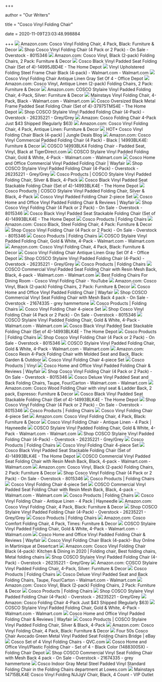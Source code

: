 +++
        
author = "Our Writers"
        
title = "Cosco Vinyl Folding Chair"
        
date = 2020-11-09T23:03:48.998884
        
+++
[ ![](https://images-na.ssl-images-amazon.com/images/I/71gKQzhLrOL._AC_SL1500_.jpg)](https://images-na.ssl-images-amazon.com/images/I/71gKQzhLrOL._AC_SL1500_.jpg) Amazon.com: Cosco Vinyl Folding Chair, 4 Pack, Black: Furniture & Decor
[ ![](https://ak1.ostkcdn.com/images/products/8015346/Cosco-Vinyl-Folding-Chair-4-Pack-or-2-Pack-211edd0b-5129-4120-99fc-68071874a38c_600.jpg?impolicy=medium)](https://ak1.ostkcdn.com/images/products/8015346/Cosco-Vinyl-Folding-Chair-4-Pack-or-2-Pack-211edd0b-5129-4120-99fc-68071874a38c_600.jpg?impolicy=medium) Shop Cosco Vinyl Folding Chair (4 Pack or 2 Pack) - On Sale - Overstock -  8015346
[ ![](https://images-na.ssl-images-amazon.com/images/I/61oYnPPXgtL._AC_SX355_.jpg)](https://images-na.ssl-images-amazon.com/images/I/61oYnPPXgtL._AC_SX355_.jpg) Amazon.com: Cosco Vinyl, Black (2-pack) Folding Chairs, 2 Pack: Furniture &  Decor
[ ![](https://images.homedepot-static.com/productImages/5e02b1be-a298-4f08-8ec9-02da15d812e3/svn/black-cosco-folding-chairs-14995jbd4e-64_1000.jpg)](https://images.homedepot-static.com/productImages/5e02b1be-a298-4f08-8ec9-02da15d812e3/svn/black-cosco-folding-chairs-14995jbd4e-64_1000.jpg) Cosco Black Vinyl Padded Seat Folding Chair (Set of 4)-14995JBD4E - The  Home Depot
[ ![](https://i5.walmartimages.com/asr/4ae9f2f3-3de9-4261-8492-cc67f08132a1.3fe92e05a275e970305c974f3164d3ae.jpeg?odnWidth=612&odnHeight=612&odnBg=ffffff)](https://i5.walmartimages.com/asr/4ae9f2f3-3de9-4261-8492-cc67f08132a1.3fe92e05a275e970305c974f3164d3ae.jpeg?odnWidth=612&odnHeight=612&odnBg=ffffff) Vinyl Upholstered Folding Steel Frame Chair Black (4-pack) - Walmart.com -  Walmart.com
[ ![](https://media.officedepot.com/image/upload/b_rgb:FFFFFF,c_pad,dpr_1.0,f_auto,h_666,q_auto,w_500/c_pad,h_666,w_500/v1/products/415091/415091_p_cosco_vinyl_folding_chair?pgw=1)](https://media.officedepot.com/image/upload/b_rgb:FFFFFF,c_pad,dpr_1.0,f_auto,h_666,q_auto,w_500/c_pad,h_666,w_500/v1/products/415091/415091_p_cosco_vinyl_folding_chair?pgw=1) Cosco Vinyl Folding Chair Antique Linen Gray Set Of 4 - Office Depot
[ ![](https://images-na.ssl-images-amazon.com/images/I/51QP%2Bst7rfL._AC_SL1427_.jpg)](https://images-na.ssl-images-amazon.com/images/I/51QP%2Bst7rfL._AC_SL1427_.jpg) Amazon.com: Cosco Vinyl, Antique Linen (2-pack) Folding Chairs, 2 Pack:  Furniture & Decor
[ ![](https://images-na.ssl-images-amazon.com/images/I/610SJUy-umL._AC_SY550_.jpg)](https://images-na.ssl-images-amazon.com/images/I/610SJUy-umL._AC_SY550_.jpg) Amazon.com: COSCO Stylaire Vinyl Padded Folding Chair, 4-Pack, Silver:  Furniture & Decor
[ ![](https://i5.walmartimages.com/asr/bd4ddb7e-37c6-46eb-bfa3-43d0ccf14243_2.fb159119dc66810a94e0f70a2107ae8c.jpeg)](https://i5.walmartimages.com/asr/bd4ddb7e-37c6-46eb-bfa3-43d0ccf14243_2.fb159119dc66810a94e0f70a2107ae8c.jpeg) Mainstays Vinyl Folding Chair, 4-Pack, Black - Walmart.com - Walmart.com
[ ![](https://images.homedepot-static.com/productImages/4f4fb4e2-02b5-4764-8f6a-2ab27206c806/svn/black-cosco-folding-chairs-37975tms4e-64_1000.jpg)](https://images.homedepot-static.com/productImages/4f4fb4e2-02b5-4764-8f6a-2ab27206c806/svn/black-cosco-folding-chairs-37975tms4e-64_1000.jpg) Cosco Oversized Black Metal Frame Padded Seat Folding Chair (Set of  4)-37975TMS4E - The Home Depot
[ ![](https://ak1.ostkcdn.com/images/products/26235221/COSCO-Stylaire-Vinyl-Padded-Folding-Chair-4-Pack-14b5b997-9ada-4469-a026-81b828fa7520_600.jpg?impolicy=medium)](https://ak1.ostkcdn.com/images/products/26235221/COSCO-Stylaire-Vinyl-Padded-Folding-Chair-4-Pack-14b5b997-9ada-4469-a026-81b828fa7520_600.jpg?impolicy=medium) Shop COSCO Stylaire Vinyl Padded Folding Chair (4-Pack) - Overstock -  26235221 - Grey/Grey
[ ![](https://hip2save.com/wp-content/uploads/2018/11/Cosco-Vinyl-Folding-Chair-Black-2.jpg?resize=1024%2C538&strip=all)](https://hip2save.com/wp-content/uploads/2018/11/Cosco-Vinyl-Folding-Chair-Black-2.jpg?resize=1024%2C538&strip=all) Amazon: Cosco Folding Chair 4-Pack Just $43 Shipped (Regularly $63)
[ ![](https://images-na.ssl-images-amazon.com/images/I/61qCPAVt5PL._AC_SL1500_.jpg)](https://images-na.ssl-images-amazon.com/images/I/61qCPAVt5PL._AC_SL1500_.jpg) Amazon.com: Cosco Vinyl Folding Chair, 4 Pack, Antique Linen: Furniture &  Decor
[ ![](https://www.jungledealsblog.com/post_images/2018/11/28/15434596922-four-419geDgdlDL.jpg)](https://www.jungledealsblog.com/post_images/2018/11/28/15434596922-four-419geDgdlDL.jpg) HOT* Cosco Vinyl Folding Chair Black (4-pack) | Jungle Deals Blog
[ ![](https://images-na.ssl-images-amazon.com/images/I/818pPQqcIiL._AC_SY550_.jpg)](https://images-na.ssl-images-amazon.com/images/I/818pPQqcIiL._AC_SY550_.jpg) Amazon.com: Cosco Vinyl Commercial Padded Folding Chair (4 Pack) - Black |  14993BLK4E: Furniture & Decor
[ ![](https://images.highspeedbackbone.net/skuimages/large/C312-1002_chiclet01_ea_mn_4903777.jpg)](https://images.highspeedbackbone.net/skuimages/large/C312-1002_chiclet01_ea_mn_4903777.jpg) COSCO 14993BLK4 Folding Chair - Padded Seat, Vinyl, Black at TigerDirect.com
[ ![](https://i5.walmartimages.com/asr/2beb6cb5-ba05-4f03-b059-3bfc844cd4f3_1.8ca568f6ade439b462be22ea2c9014c8.jpeg)](https://i5.walmartimages.com/asr/2beb6cb5-ba05-4f03-b059-3bfc844cd4f3_1.8ca568f6ade439b462be22ea2c9014c8.jpeg) COSCO Stylaire Vinyl Padded Folding Chair, Gold & White, 4-Pack -  Walmart.com - Walmart.com
[ ![](https://secure.img1-fg.wfcdn.com/im/07684496/compr-r85/6713/67134414/commercial-vinyl-padded-folding-chair.jpg)](https://secure.img1-fg.wfcdn.com/im/07684496/compr-r85/6713/67134414/commercial-vinyl-padded-folding-chair.jpg) Cosco Home and Office Commercial Vinyl Padded Folding Chair | Wayfair
[ ![](https://ak1.ostkcdn.com/images/products/26235221/COSCO-Stylaire-Vinyl-Padded-Folding-Chair-4-Pack-54a8e280-bc02-4458-98cc-8edde75e5fdc.jpg)](https://ak1.ostkcdn.com/images/products/26235221/COSCO-Stylaire-Vinyl-Padded-Folding-Chair-4-Pack-54a8e280-bc02-4458-98cc-8edde75e5fdc.jpg) Shop COSCO Stylaire Vinyl Padded Folding Chair (4-Pack) - Overstock -  26235221 - Grey/Grey
[ ![](https://www.coscoproducts.com/CoscoProductsFiles2/ProductImages/190_190_12572_sourceimage.jpg)](https://www.coscoproducts.com/CoscoProductsFiles2/ProductImages/190_190_12572_sourceimage.jpg) Cosco Products | COSCO Stylaire Vinyl Padded Folding Chair, Silver & Black,  4-Pack
[ ![](https://images.homedepot-static.com/productImages/eec9f7e8-aa64-4bba-ad0f-d719fe0ebeaa/svn/blue-national-public-seating-folding-chairs-2204-64_1000.jpg)](https://images.homedepot-static.com/productImages/eec9f7e8-aa64-4bba-ad0f-d719fe0ebeaa/svn/blue-national-public-seating-folding-chairs-2204-64_1000.jpg) Cosco Black Vinyl Padded Seat Stackable Folding Chair (Set of 4)-14993BLK4E  - The Home Depot
[ ![](https://www.coscoproducts.com/CoscoProductsFiles2/ProductImages/190_190_16631_sourceimage.jpg)](https://www.coscoproducts.com/CoscoProductsFiles2/ProductImages/190_190_16631_sourceimage.jpg) Cosco Products | COSCO Stylaire Vinyl Padded Folding Chair, Silver & Black,  4-Pack
[ ![](https://media.kohlsimg.com/is/image/kohls/4263374_Gold?wid=600&hei=600&op_sharpen=1)](https://media.kohlsimg.com/is/image/kohls/4263374_Gold?wid=600&hei=600&op_sharpen=1) Cosco Vinyl Padded Folding Chair 2-piece Set
[ ![](https://secure.img1-fg.wfcdn.com/im/87792401/resize-h500-p1-w500%5Ecompr-r85/2125/21258569/default_name.jpg)](https://secure.img1-fg.wfcdn.com/im/87792401/resize-h500-p1-w500%5Ecompr-r85/2125/21258569/default_name.jpg) Cosco Home and Office Vinyl Padded Folding Chair & Reviews | Wayfair
[ ![](https://ak1.ostkcdn.com/images/products/8015346/Cosco-Vinyl-Folding-Chair-4-Pack-or-2-Pack-77fafb58-ee36-470e-bfdc-946e471d57ba.jpg)](https://ak1.ostkcdn.com/images/products/8015346/Cosco-Vinyl-Folding-Chair-4-Pack-or-2-Pack-77fafb58-ee36-470e-bfdc-946e471d57ba.jpg) Shop Cosco Vinyl Folding Chair (4 Pack or 2 Pack) - On Sale - Overstock -  8015346
[ ![](https://images.homedepot-static.com/productImages/817fb4b1-adf4-4a04-bf9b-5f5e918acec5/svn/black-cosco-folding-chairs-14993blk4e-44_600.jpg)](https://images.homedepot-static.com/productImages/817fb4b1-adf4-4a04-bf9b-5f5e918acec5/svn/black-cosco-folding-chairs-14993blk4e-44_600.jpg) Cosco Black Vinyl Padded Seat Stackable Folding Chair (Set of 4)-14993BLK4E  - The Home Depot
[ ![](https://www.coscoproducts.com/CMS/subcat%20folding%20chairs.jpg)](https://www.coscoproducts.com/CMS/subcat%20folding%20chairs.jpg) Cosco Products | Folding Chairs
[ ![](https://images-na.ssl-images-amazon.com/images/I/61bt%2BciHD0L._AC_SL1500_.jpg)](https://images-na.ssl-images-amazon.com/images/I/61bt%2BciHD0L._AC_SL1500_.jpg) Amazon.com: Cosco Black, Steel Folding Chair, 4 Pack: Furniture & Decor
[ ![](https://ak1.ostkcdn.com/images/products/8015346/Cosco-Vinyl-Folding-Chair-4-Pack-or-2-Pack-54f43056-c84a-4766-9ef1-92f399b4b602.jpg)](https://ak1.ostkcdn.com/images/products/8015346/Cosco-Vinyl-Folding-Chair-4-Pack-or-2-Pack-54f43056-c84a-4766-9ef1-92f399b4b602.jpg) Shop Cosco Vinyl Folding Chair (4 Pack or 2 Pack) - On Sale - Overstock -  8015346
[ ![](https://www.coscoproducts.com/CoscoProductsFiles2/ProductImages/190_190_15755_sourceimage.jpg)](https://www.coscoproducts.com/CoscoProductsFiles2/ProductImages/190_190_15755_sourceimage.jpg) Cosco Products | Folding Chairs
[ ![](https://i5.walmartimages.com/asr/976950de-24cb-49f4-8bdf-bef0f5fc263b_1.ff94ff08a256a7e347de0b495945048a.jpeg)](https://i5.walmartimages.com/asr/976950de-24cb-49f4-8bdf-bef0f5fc263b_1.ff94ff08a256a7e347de0b495945048a.jpeg) COSCO Stylaire Vinyl Padded Folding Chair, Gold & White, 4-Pack -  Walmart.com - Walmart.com
[ ![](https://m.media-amazon.com/images/I/81VoyY8g-4L._AC_SS350_.jpg)](https://m.media-amazon.com/images/I/81VoyY8g-4L._AC_SS350_.jpg) Amazon.com: Cosco Vinyl Folding Chair, 4 Pack, Black: Furniture & Decor
[ ![](https://media.officedepot.com/image/upload/b_rgb:FFFFFF,c_pad,dpr_1.0,f_auto,h_100,q_auto,w_100/c_pad,h_100,w_100/v1/products/415091/415091_o02_cosco_vinyl_folding_chair?pgw=1)](https://media.officedepot.com/image/upload/b_rgb:FFFFFF,c_pad,dpr_1.0,f_auto,h_100,q_auto,w_100/c_pad,h_100,w_100/v1/products/415091/415091_o02_cosco_vinyl_folding_chair?pgw=1) Cosco Vinyl Folding Chair Antique Linen Gray Set Of 4 - Office Depot
[ ![](https://ak1.ostkcdn.com/images/products/26235221/COSCO-Stylaire-Vinyl-Padded-Folding-Chair-4-Pack-035bada3-cc47-44d1-aaa3-31aeb4544683_600.jpg?impolicy=medium)](https://ak1.ostkcdn.com/images/products/26235221/COSCO-Stylaire-Vinyl-Padded-Folding-Chair-4-Pack-035bada3-cc47-44d1-aaa3-31aeb4544683_600.jpg?impolicy=medium) Shop COSCO Stylaire Vinyl Padded Folding Chair (4-Pack) - Overstock -  26235221 - Grey/Grey
[ ![](https://www.coscoproducts.com/CMS/subcategory_foldingchairs_wood_whitespace.jpg)](https://www.coscoproducts.com/CMS/subcategory_foldingchairs_wood_whitespace.jpg) Cosco Products | Folding Chairs
[ ![](https://i5.walmartimages.com/asr/bc2c1356-de24-43d6-875f-44ee5ad4c0c1_1.d78ee56c55b9c34cadeee50964525f8e.jpeg)](https://i5.walmartimages.com/asr/bc2c1356-de24-43d6-875f-44ee5ad4c0c1_1.d78ee56c55b9c34cadeee50964525f8e.jpeg) COSCO Commercial Vinyl Padded Seat Folding Chair with Resin Mesh Back,  Black, 4-pack - Walmart.com - Walmart.com
[ ![](https://i.ytimg.com/vi/wzCBUlIqZYE/hqdefault.jpg)](https://i.ytimg.com/vi/wzCBUlIqZYE/hqdefault.jpg) Best Folding Chairs For Dining Room - Cosco Vinyl Folding Chair - YouTube
[ ![](https://images-na.ssl-images-amazon.com/images/I/415SGpjTFTL._AC_.jpg)](https://images-na.ssl-images-amazon.com/images/I/415SGpjTFTL._AC_.jpg) Amazon.com: Cosco Vinyl, Black (2-pack) Folding Chairs, 2 Pack: Furniture &  Decor
[ ![](https://secure.img1-fg.wfcdn.com/im/35187627/resize-h800-w800%5Ecompr-r85/8827/88272364/Vinyl+Padded+Folding+Chair.jpg)](https://secure.img1-fg.wfcdn.com/im/35187627/resize-h800-w800%5Ecompr-r85/8827/88272364/Vinyl+Padded+Folding+Chair.jpg) Cosco Home and Office Vinyl Padded Folding Chair | Wayfair
[ ![](https://ak1.ostkcdn.com/images/products/21674335/COSCO-Commercial-Vinyl-Seat-Folding-Chair-with-Mesh-Back-4-pack-303e71b2-8e88-4395-8207-c7a0a6667c8a.jpg)](https://ak1.ostkcdn.com/images/products/21674335/COSCO-Commercial-Vinyl-Seat-Folding-Chair-with-Mesh-Back-4-pack-303e71b2-8e88-4395-8207-c7a0a6667c8a.jpg) Shop COSCO Commercial Vinyl Seat Folding Chair with Mesh Back 4 pack - On  Sale - Overstock - 21674335 - grey hammertone
[ ![](https://www.coscoproducts.com/CMS/subcategory_foldingchairs_fabric_whitespace.jpg)](https://www.coscoproducts.com/CMS/subcategory_foldingchairs_fabric_whitespace.jpg) Cosco Products | Folding Chairs
[ ![](https://media.kohlsimg.com/is/image/kohls/2617642_Beige?wid=300&hei=300&op_sharpen=1)](https://media.kohlsimg.com/is/image/kohls/2617642_Beige?wid=300&hei=300&op_sharpen=1) Cosco Vinyl Folding Chair 4-piece Set
[ ![](https://ak1.ostkcdn.com/images/products/8015346/Cosco-Vinyl-Folding-Chair-4-Pack-or-2-Pack-96e221cc-60f3-4827-9dfa-e75db853db06.jpg)](https://ak1.ostkcdn.com/images/products/8015346/Cosco-Vinyl-Folding-Chair-4-Pack-or-2-Pack-96e221cc-60f3-4827-9dfa-e75db853db06.jpg) Shop Cosco Vinyl Folding Chair (4 Pack or 2 Pack) - On Sale - Overstock -  8015346
[ ![](https://i5.walmartimages.com/asr/add4f20d-761b-44ab-981e-69b671ab096a_1.ac11338896f914c4b5cf17a3d711c8eb.jpeg)](https://i5.walmartimages.com/asr/add4f20d-761b-44ab-981e-69b671ab096a_1.ac11338896f914c4b5cf17a3d711c8eb.jpeg) COSCO Stylaire Vinyl Padded Folding Chair, Gold & White, 4-Pack -  Walmart.com - Walmart.com
[ ![](https://images.homedepot-static.com/productImages/5e095f5c-f032-4b00-b68c-8b31a849f43a/svn/black-hdx-folding-chairs-2ff004hdx-64_600.jpg)](https://images.homedepot-static.com/productImages/5e095f5c-f032-4b00-b68c-8b31a849f43a/svn/black-hdx-folding-chairs-2ff004hdx-64_600.jpg) Cosco Black Vinyl Padded Seat Stackable Folding Chair (Set of 4)-14993BLK4E  - The Home Depot
[ ![](https://www.coscoproducts.com/CMS/subcategory_foldingchairs_resin_whitespace.jpg)](https://www.coscoproducts.com/CMS/subcategory_foldingchairs_resin_whitespace.jpg) Cosco Products | Folding Chairs
[ ![](https://ak1.ostkcdn.com/images/products/8015346/Cosco-Vinyl-Folding-Chair-4-Pack-or-2-Pack-225953f2-5071-4d95-8446-39a87ca7ad8f.jpg)](https://ak1.ostkcdn.com/images/products/8015346/Cosco-Vinyl-Folding-Chair-4-Pack-or-2-Pack-225953f2-5071-4d95-8446-39a87ca7ad8f.jpg) Shop Cosco Vinyl Folding Chair (4 Pack or 2 Pack) - On Sale - Overstock -  8015346
[ ![](https://i5.walmartimages.com/asr/72dd288f-a3d9-40eb-bc33-5b1bde6db4c3_1.b2a820e7992b8b8233454638e14936aa.jpeg)](https://i5.walmartimages.com/asr/72dd288f-a3d9-40eb-bc33-5b1bde6db4c3_1.b2a820e7992b8b8233454638e14936aa.jpeg) COSCO Stylaire Vinyl Padded Folding Chair, Gold & White, 4-Pack -  Walmart.com - Walmart.com
[ ![](https://m.media-amazon.com/images/I/51ZvROBaOhL._AC_SS350_.jpg)](https://m.media-amazon.com/images/I/51ZvROBaOhL._AC_SS350_.jpg) Amazon.com: Cosco Resin 4-Pack Folding Chair with Molded Seat and Back,  Black: Garden & Outdoor
[ ![](https://media.kohlsimg.com/is/image/kohls/3203856?wid=300&hei=300&op_sharpen=1)](https://media.kohlsimg.com/is/image/kohls/3203856?wid=300&hei=300&op_sharpen=1) Cosco Vinyl Folding Chair 4-piece Set
[ ![](https://www.coscoproducts.com/CMS/subcat_indoor_chairs_vinyl_slider.jpg)](https://www.coscoproducts.com/CMS/subcat_indoor_chairs_vinyl_slider.jpg) Cosco Products | Vinyl
[ ![](https://secure.img1-fg.wfcdn.com/im/50358067/resize-h340-p1-w340%5Ecompr-r70/7676/76769384/+Fabric+Padded+Folding+Chair+%2528Set+of+2%2529.jpg)](https://secure.img1-fg.wfcdn.com/im/50358067/resize-h340-p1-w340%5Ecompr-r70/7676/76769384/+Fabric+Padded+Folding+Chair+%2528Set+of+2%2529.jpg) Cosco Home and Office Vinyl Padded Folding Chair & Reviews | Wayfair
[ ![](https://ak1.ostkcdn.com/images/products/8015346/Cosco-Vinyl-Folding-Chair-4-Pack-or-2-Pack-55c9ea9d-ff5c-4703-ae99-4256f419175e.jpg)](https://ak1.ostkcdn.com/images/products/8015346/Cosco-Vinyl-Folding-Chair-4-Pack-or-2-Pack-55c9ea9d-ff5c-4703-ae99-4256f419175e.jpg) Shop Cosco Vinyl Folding Chair (4 Pack or 2 Pack) - On Sale - Overstock -  8015346
[ ![](https://i5.walmartimages.com/asr/5b2dcb04-e392-48d7-aad2-8f621627e10e_1.d085a915591211197233cf96680f3f50.jpeg?odnWidth=612&odnHeight=612&odnBg=ffffff)](https://i5.walmartimages.com/asr/5b2dcb04-e392-48d7-aad2-8f621627e10e_1.d085a915591211197233cf96680f3f50.jpeg?odnWidth=612&odnHeight=612&odnBg=ffffff) Cosco Deluxe Vinyl Padded Seat and Back Folding Chairs, Taupe, Four/Carton  - Walmart.com - Walmart.com
[ ![](https://images-na.ssl-images-amazon.com/images/I/71-mpR7UJ0L._AC_SX569_.jpg)](https://images-na.ssl-images-amazon.com/images/I/71-mpR7UJ0L._AC_SX569_.jpg) Amazon.com: Cosco Wood Folding Chair with vinyl seat & Ladder Back, 2 pack,  Espresso: Furniture & Decor
[ ![](https://images.homedepot-static.com/productImages/a3117dd3-9a51-4c22-8f30-bb3699ad6e41/svn/navy-national-public-seating-folding-chairs-3215-64_300.jpg)](https://images.homedepot-static.com/productImages/a3117dd3-9a51-4c22-8f30-bb3699ad6e41/svn/navy-national-public-seating-folding-chairs-3215-64_300.jpg) Cosco Black Vinyl Padded Seat Stackable Folding Chair (Set of 4)-14993BLK4E  - The Home Depot
[ ![](https://ak1.ostkcdn.com/images/products/8015346/Cosco-Vinyl-Folding-Chair-4-Pack-or-2-Pack-01e39b4c-c527-48af-9d8a-9f833a41f461.jpg)](https://ak1.ostkcdn.com/images/products/8015346/Cosco-Vinyl-Folding-Chair-4-Pack-or-2-Pack-01e39b4c-c527-48af-9d8a-9f833a41f461.jpg) Shop Cosco Vinyl Folding Chair (4 Pack or 2 Pack) - On Sale - Overstock -  8015346
[ ![](https://www.coscoproducts.com/CoscoProductsFiles2/ProductImages/190_190_6412_sourceimage.jpg)](https://www.coscoproducts.com/CoscoProductsFiles2/ProductImages/190_190_6412_sourceimage.jpg) Cosco Products | Folding Chairs
[ ![](https://media.kohlsimg.com/is/image/kohls/2781128_Tan?wid=300&hei=300&op_sharpen=1)](https://media.kohlsimg.com/is/image/kohls/2781128_Tan?wid=300&hei=300&op_sharpen=1) Cosco Vinyl Folding Chair 4-piece Set
[ ![](https://images-na.ssl-images-amazon.com/images/I/61qCPAVt5PL._AC_UL160_SR160,160_.jpg)](https://images-na.ssl-images-amazon.com/images/I/61qCPAVt5PL._AC_UL160_SR160,160_.jpg) Amazon.com: Cosco Vinyl Folding Chair, 4 Pack, Black: Furniture & Decor
[ ![](https://res.cloudinary.com/powerreviews/image/upload/f_auto,q_auto,h_768,w_auto,c_thumb,h_400/d_portal-no-product-image_ttlfpi.svg/prod/cnzhzr0cpggkx9fidkuf.jpg)](https://res.cloudinary.com/powerreviews/image/upload/f_auto,q_auto,h_768,w_auto,c_thumb,h_400/d_portal-no-product-image_ttlfpi.svg/prod/cnzhzr0cpggkx9fidkuf.jpg) Cosco Vinyl Folding Chair - Antique Linen - 4 Pack | Hayneedle
[ ![](https://i5.walmartimages.com/asr/5ea198a7-d59a-4f67-8eaf-404c6def49c7_1.d3f1ea49f6c25aadec9832661a829092.jpeg)](https://i5.walmartimages.com/asr/5ea198a7-d59a-4f67-8eaf-404c6def49c7_1.d3f1ea49f6c25aadec9832661a829092.jpeg) COSCO Stylaire Vinyl Padded Folding Chair, Gold & White, 4-Pack -  Walmart.com - Walmart.com
[ ![](https://ak1.ostkcdn.com/images/products/26235221/COSCO-Stylaire-Vinyl-Padded-Folding-Chair-4-Pack-0b14eba1-0ee8-472e-adf5-133d9c04cec8_600.jpg?impolicy=medium)](https://ak1.ostkcdn.com/images/products/26235221/COSCO-Stylaire-Vinyl-Padded-Folding-Chair-4-Pack-0b14eba1-0ee8-472e-adf5-133d9c04cec8_600.jpg?impolicy=medium) Shop COSCO Stylaire Vinyl Padded Folding Chair (4-Pack) - Overstock -  26235221 - Grey/Grey
[ ![](https://www.coscoproducts.com/CoscoProductsFiles2/ProductImages/190_190_6455_sourceimage.jpg)](https://www.coscoproducts.com/CoscoProductsFiles2/ProductImages/190_190_6455_sourceimage.jpg) Cosco Products | Folding Chairs
[ ![](https://media.kohlsimg.com/is/image/kohls/2781105_Hunter_Green?wid=300&hei=300&op_sharpen=1)](https://media.kohlsimg.com/is/image/kohls/2781105_Hunter_Green?wid=300&hei=300&op_sharpen=1) Cosco Vinyl Folding Chair 4-piece Set
[ ![](https://images.homedepot-static.com/productImages/5e21f420-23cd-48fe-bbc6-78800cbe3a78/svn/antique-linen-cosco-folding-chairs-14711ant4e-64_145.jpg)](https://images.homedepot-static.com/productImages/5e21f420-23cd-48fe-bbc6-78800cbe3a78/svn/antique-linen-cosco-folding-chairs-14711ant4e-64_145.jpg) Cosco Black Vinyl Padded Seat Stackable Folding Chair (Set of 4)-14993BLK4E  - The Home Depot
[ ![](https://i5.walmartimages.com/asr/af3455aa-2d43-41ec-a449-fa775e1cce72_1.ccbddac5bb71f1ae6193660d41bfc441.jpeg)](https://i5.walmartimages.com/asr/af3455aa-2d43-41ec-a449-fa775e1cce72_1.ccbddac5bb71f1ae6193660d41bfc441.jpeg) COSCO Commercial Vinyl Padded Seat Folding Chair with Resin Mesh Back,  Black, 4-pack - Walmart.com - Walmart.com
[ ![](https://images-na.ssl-images-amazon.com/images/I/41ukrwtEO4L._AC_.jpg)](https://images-na.ssl-images-amazon.com/images/I/41ukrwtEO4L._AC_.jpg) Amazon.com: Cosco Vinyl, Black (2-pack) Folding Chairs, 2 Pack: Furniture &  Decor
[ ![](https://ak1.ostkcdn.com/images/products/8015346/Cosco-Vinyl-Folding-Chair-4-Pack-or-2-Pack-25637c35-e69a-4f96-8974-624fa222db74.jpg)](https://ak1.ostkcdn.com/images/products/8015346/Cosco-Vinyl-Folding-Chair-4-Pack-or-2-Pack-25637c35-e69a-4f96-8974-624fa222db74.jpg) Shop Cosco Vinyl Folding Chair (4 Pack or 2 Pack) - On Sale - Overstock -  8015346
[ ![](https://www.coscoproducts.com/CoscoProductsFiles2/ProductImages/190_190_8330_sourceimage.jpg)](https://www.coscoproducts.com/CoscoProductsFiles2/ProductImages/190_190_8330_sourceimage.jpg) Cosco Products | Folding Chairs
[ ![](https://media.kohlsimg.com/is/image/kohls/2780881_Natural?wid=300&hei=300&op_sharpen=1)](https://media.kohlsimg.com/is/image/kohls/2780881_Natural?wid=300&hei=300&op_sharpen=1) Cosco Vinyl Folding Chair 4-piece Set
[ ![](https://i5.walmartimages.com/asr/4e8089cb-f056-44bf-811f-2ec8957dd678_1.d55bfe40ff77e9869a8ab147ec13b42d.jpeg)](https://i5.walmartimages.com/asr/4e8089cb-f056-44bf-811f-2ec8957dd678_1.d55bfe40ff77e9869a8ab147ec13b42d.jpeg) COSCO Commercial Vinyl Padded Seat Folding Chair with Resin Mesh Back,  Black, 4-pack - Walmart.com - Walmart.com
[ ![](https://www.coscoproducts.com/CoscoProductsFiles2/ProductImages/190_190_15743_sourceimage.jpg)](https://www.coscoproducts.com/CoscoProductsFiles2/ProductImages/190_190_15743_sourceimage.jpg) Cosco Products | Folding Chairs
[ ![](https://res.cloudinary.com/powerreviews/image/upload/f_auto,q_auto,h_768,w_auto,c_thumb,h_400/d_portal-no-product-image_ttlfpi.svg/prod/yy4fp8z8afgv4vf7vjt7.jpg)](https://res.cloudinary.com/powerreviews/image/upload/f_auto,q_auto,h_768,w_auto,c_thumb,h_400/d_portal-no-product-image_ttlfpi.svg/prod/yy4fp8z8afgv4vf7vjt7.jpg) Cosco Vinyl Folding Chair - Antique Linen - 4 Pack | Hayneedle
[ ![](https://m.media-amazon.com/images/I/81ETNYHv5IL._AC_SS350_.jpg)](https://m.media-amazon.com/images/I/81ETNYHv5IL._AC_SS350_.jpg) Amazon.com: Cosco Vinyl Folding Chair, 4 Pack, Black: Furniture & Decor
[ ![](https://ak1.ostkcdn.com/images/products/26235221/COSCO-Stylaire-Vinyl-Padded-Folding-Chair-4-Pack-50c3a493-ab3f-448a-93bc-f829b7e3d86c_600.jpg?impolicy=medium)](https://ak1.ostkcdn.com/images/products/26235221/COSCO-Stylaire-Vinyl-Padded-Folding-Chair-4-Pack-50c3a493-ab3f-448a-93bc-f829b7e3d86c_600.jpg?impolicy=medium) Shop COSCO Stylaire Vinyl Padded Folding Chair (4-Pack) - Overstock -  26235221 - Grey/Grey
[ ![](https://www.coscoproducts.com/CoscoProductsFiles2/ProductImages/190_190_5104_sourceimage.jpg)](https://www.coscoproducts.com/CoscoProductsFiles2/ProductImages/190_190_5104_sourceimage.jpg) Cosco Products | Folding Chairs
[ ![](https://m.media-amazon.com/images/I/71skLggxCPL._AC_.jpg)](https://m.media-amazon.com/images/I/71skLggxCPL._AC_.jpg) Amazon.com: Cosco Comfort Folding Chair, 4 Pack, Times: Furniture & Decor
[ ![](https://i5.walmartimages.com/asr/09c97fa3-ad53-41dc-bb4b-07ea32403bf7_1.7b33e5e7d07d1caf5420f943844f37dd.jpeg?odnWidth=282&odnHeight=282&odnBg=ffffff)](https://i5.walmartimages.com/asr/09c97fa3-ad53-41dc-bb4b-07ea32403bf7_1.7b33e5e7d07d1caf5420f943844f37dd.jpeg?odnWidth=282&odnHeight=282&odnBg=ffffff) COSCO Stylaire Vinyl Padded Folding Chair, Gold & White, 4-Pack -  Walmart.com - Walmart.com
[ ![](https://secure.img1-fg.wfcdn.com/im/42077870/resize-h500-p1-w500%5Ecompr-r85/6169/61693811/default_name.jpg)](https://secure.img1-fg.wfcdn.com/im/42077870/resize-h500-p1-w500%5Ecompr-r85/6169/61693811/default_name.jpg) Cosco Home and Office Vinyl Padded Folding Chair & Reviews | Wayfair
[ ![](https://m.media-amazon.com/images/I/41M2cj8t15L.jpg)](https://m.media-amazon.com/images/I/41M2cj8t15L.jpg) Cosco Vinyl Folding Chair Black (4-pack)- Buy Online in Martinique at  Desertcart
[ ![](https://i.pinimg.com/474x/0d/f0/b5/0df0b572b358ec3241fd29467662dbbd.jpg)](https://i.pinimg.com/474x/0d/f0/b5/0df0b572b358ec3241fd29467662dbbd.jpg) Amazon.com: Cosco Vinyl Folding Chair Black (4-pack): Kitchen & Dining in  2020 | Folding chair, Best folding chairs, Metal folding chairs
[ ![](https://ak1.ostkcdn.com/images/products/26235221/COSCO-Stylaire-Vinyl-Padded-Folding-Chair-4-Pack-38e0266e-1770-41bb-9a8d-714b154e9e7e_600.jpg?impolicy=medium)](https://ak1.ostkcdn.com/images/products/26235221/COSCO-Stylaire-Vinyl-Padded-Folding-Chair-4-Pack-38e0266e-1770-41bb-9a8d-714b154e9e7e_600.jpg?impolicy=medium) Shop COSCO Stylaire Vinyl Padded Folding Chair (4-Pack) - Overstock -  26235221 - Grey/Grey
[ ![](https://images-na.ssl-images-amazon.com/images/I/71bg34w3rwL._AC_SL1500_.jpg)](https://images-na.ssl-images-amazon.com/images/I/71bg34w3rwL._AC_SL1500_.jpg) Amazon.com: COSCO Stylaire Vinyl Padded Folding Chair, 4-Pack, Silver:  Furniture & Decor
[ ![](https://www.coscoproducts.com/CMS/subcategory_foldingchairs_all-steel_whitespace.jpg)](https://www.coscoproducts.com/CMS/subcategory_foldingchairs_all-steel_whitespace.jpg) Cosco Products | Folding Chairs
[ ![](https://i5.walmartimages.com/asr/baa43949-15e8-4bc9-b5d6-2fb588fd109b_1.c7260a4436441c9288ac694393b8dce9.jpeg?odnWidth=282&odnHeight=282&odnBg=ffffff)](https://i5.walmartimages.com/asr/baa43949-15e8-4bc9-b5d6-2fb588fd109b_1.c7260a4436441c9288ac694393b8dce9.jpeg?odnWidth=282&odnHeight=282&odnBg=ffffff) Cosco Deluxe Vinyl Padded Seat and Back Folding Chairs, Taupe, Four/Carton  - Walmart.com - Walmart.com
[ ![](https://m.media-amazon.com/images/I/71xX9TRx6wL._AC_SS350_.jpg)](https://m.media-amazon.com/images/I/71xX9TRx6wL._AC_SS350_.jpg) Amazon.com: Cosco Vinyl, Black (2-pack) Folding Chairs, 2 Pack: Furniture &  Decor
[ ![](https://www.coscoproducts.com/CoscoProductsFiles2/ProductImages/190_190_15847_sourceimage.jpg)](https://www.coscoproducts.com/CoscoProductsFiles2/ProductImages/190_190_15847_sourceimage.jpg) Cosco Products | Folding Chairs
[ ![](https://ak1.ostkcdn.com/images/products/26235221/COSCO-Stylaire-Vinyl-Padded-Folding-Chair-4-Pack-adb76c7d-fa9a-459d-b17b-c0873da53bab_600.jpg?impolicy=medium)](https://ak1.ostkcdn.com/images/products/26235221/COSCO-Stylaire-Vinyl-Padded-Folding-Chair-4-Pack-adb76c7d-fa9a-459d-b17b-c0873da53bab_600.jpg?impolicy=medium) Shop COSCO Stylaire Vinyl Padded Folding Chair (4-Pack) - Overstock -  26235221 - Grey/Grey
[ ![](https://hip2save.com/wp-content/uploads/2018/11/Cosco-Vinyl-Folding-Chair-Black-3.jpg?resize=1024%2C538&strip=all)](https://hip2save.com/wp-content/uploads/2018/11/Cosco-Vinyl-Folding-Chair-Black-3.jpg?resize=1024%2C538&strip=all) Amazon: Cosco Folding Chair 4-Pack Just $43 Shipped (Regularly $63)
[ ![](https://i5.walmartimages.com/asr/a8c68ecf-91fd-408d-8d6e-baa82db74c0a_1.4dedffac04735dc82919c070954f364f.jpeg)](https://i5.walmartimages.com/asr/a8c68ecf-91fd-408d-8d6e-baa82db74c0a_1.4dedffac04735dc82919c070954f364f.jpeg) COSCO Stylaire Vinyl Padded Folding Chair, Gold & White, 4-Pack -  Walmart.com - Walmart.com
[ ![](https://secure.img1-fg.wfcdn.com/im/63411532/resize-h500-p1-w500%5Ecompr-r85/9124/91247648/default_name.jpg)](https://secure.img1-fg.wfcdn.com/im/63411532/resize-h500-p1-w500%5Ecompr-r85/9124/91247648/default_name.jpg) Cosco Home and Office Vinyl Padded Folding Chair & Reviews | Wayfair
[ ![](https://www.coscoproducts.com/CoscoProductsFiles2/ProductImages/2000_2000_12619_sourceimage.jpg)](https://www.coscoproducts.com/CoscoProductsFiles2/ProductImages/2000_2000_12619_sourceimage.jpg) Cosco Products | COSCO Stylaire Vinyl Padded Folding Chair, Silver & Black,  4-Pack
[ ![](https://m.media-amazon.com/images/I/71DIQnPJKPL._AC_SS350_.jpg)](https://m.media-amazon.com/images/I/71DIQnPJKPL._AC_SS350_.jpg) Amazon.com: Cosco Vinyl Folding Chair, 4 Pack, Black: Furniture & Decor
[ ![](https://i.ebayimg.com/images/g/u40AAOSwfSJdNkqM/s-l400.jpg)](https://i.ebayimg.com/images/g/u40AAOSwfSJdNkqM/s-l400.jpg) Four 50s Cosco Chair Avocado Green Metal Vinyl Padded Seat Folding Chairs  Bridge | eBay
[ ![](https://images.qvc.com/is/image/h/56/h313856.001)](https://images.qvc.com/is/image/h/56/h313856.001) Cosco Set of 4 Vinyl Folding Chairs - QVC.com
[ ![](https://www.foldingchairdepot.com/Images/products/cos/14883005X-l.jpg)](https://www.foldingchairdepot.com/Images/products/cos/14883005X-l.jpg) Cosco Home and Office Vinyl/Plastic Folding Chair - Set of 4 - Black Color  (14883005X) - Folding Chair Depot
[ ![](https://ak1.ostkcdn.com/images/products/21674335/COSCO-Commercial-Vinyl-Seat-Folding-Chair-with-Mesh-Back-4-pack-5f3adc14-920f-4f27-9ba3-1681fbc9a9ed.jpg)](https://ak1.ostkcdn.com/images/products/21674335/COSCO-Commercial-Vinyl-Seat-Folding-Chair-with-Mesh-Back-4-pack-5f3adc14-920f-4f27-9ba3-1681fbc9a9ed.jpg) Shop COSCO Commercial Vinyl Seat Folding Chair with Mesh Back 4 pack - On  Sale - Overstock - 21674335 - grey hammertone
[ ![](http://mobileimages.lowes.com/product/converted/044681/044681349171.jpg?size=pdhi)](http://mobileimages.lowes.com/product/converted/044681/044681349171.jpg?size=pdhi) Cosco Indoor Gray Metal Steel Padded Vinyl Standard Folding Chair in the Folding  Chairs department at Lowes.com
[ ![](https://vipoutlet.com/contents/uploads/2019/08/13903da9705b433b85178d59d4478bbb.jpg)](https://vipoutlet.com/contents/uploads/2019/08/13903da9705b433b85178d59d4478bbb.jpg) Mainstays 14715BLK4E Cosco Vinyl Folding NJiJgV Chair, Black, 4 Count - VIP  Outlet
